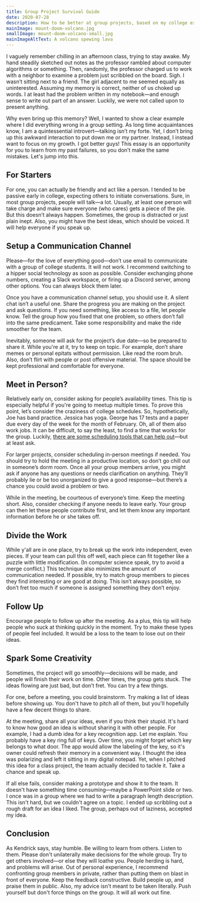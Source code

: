 ```yaml
---
title: Group Project Survival Guide
date: 2020-07-28
description: How to be better at group projects, based on my college experiences.
mainImage: mount-doom-volcano.jpg
smallImage: mount-doom-volcano-small.jpg
mainImageAltText: A volcano spewing lava
---
```


I vaguely remember chilling in an afternoon class, trying to stay awake. My hand steadily sketched out notes as the professor rambled about computer algorithms or something. Then, randomly, the professor charged us to work with a neighbor to examine a problem just scribbled on the board. Sigh. I wasn’t sitting next to a friend. The girl adjacent to me seemed equally as uninterested. Assuming my memory is correct, neither of us choked up words. I at least had the problem written in my notebook—and enough sense to write out part of an answer. Luckily, we were not called upon to present anything.

Why even bring up this memory? Well, I wanted to show a clear example where I did everything wrong in a group setting. As long time acquaintances know, I am a quintessential introvert—talking isn’t my forte. Yet, I don’t bring up this awkward interaction to put down me or my partner. Instead, I instead want to focus on my growth. I got better guys! This essay is an opportunity for you to learn from my past failures, so you don’t make the same mistakes. Let's jump into this.

## For Starters

For one, you can actually be friendly and act like a person. I tended to be passive early in college, expecting others to initiate conversations. Sure, in most group projects, people will talk—a lot. Usually, at least one person will take charge and make sure everyone (who cares) gets a piece of the pie. But this doesn’t always happen. Sometimes, the group is distracted or just plain inept. Also, you might have the best ideas, which should be voiced. It will help everyone if you speak up.

## Setup a Communication Channel

Please—for the love of everything good—don’t use email to communicate with a group of college students. It will not work. I recommend switching to a hipper social technology as soon as possible. Consider exchanging phone numbers, creating a Slack workspace, or firing up a Discord server, among other options. You can always block them later.

Once you have a communication channel setup, you should use it. A silent chat isn’t a useful one. Share the progress you are making on the project and ask questions. If you need something, like access to a file, let people know. Tell the group how you fixed that one problem, so others don’t fall into the same predicament. Take some responsibility and make the ride smoother for the team. 

Inevitably, someone will ask for the project’s due date—so be prepared to share it. While you're at it, try to keep on topic. For example, don’t share memes or personal epitats without permission. Like read the room bruh. Also, don’t flirt with people or post offensive material. The space should be kept professional and comfortable for everyone.

## Meet in Person?

Relatively early on, consider asking for people’s availability times. This tip is especially helpful if you're going to meetup multiple times. To prove this point, let’s consider the craziness of college schedules. So, hypothetically, Joe has band practice. Jessica has yoga. George has 17 tests and a paper due every day of the week for the month of February. Oh, all of them also work jobs. It can be difficult, to say the least, to find a time that works for the group. Luckily, [there are some scheduling tools that can help out](https://www.when2meet.com/)—but at least ask.

For larger projects, consider scheduling in-person meetings if needed. You should try to hold the meeting in a productive location, so don’t go chill out in someone’s dorm room. Once all your group members arrive, you might ask if anyone has any questions or needs clarification on anything. They’ll probably lie or be too unorganized to give a good response—but there’s a chance you could avoid a problem or two. 

While in the meeting, be courteous of everyone’s time. Keep the meeting short. Also, consider checking if anyone needs to leave early. Your group can then let these people contribute first, and let them know any important information before he or she takes off. 

## Divide the Work

While y'all are in one place, try to break up the work into independent, even pieces. If your team can pull this off well, each piece can fit together like a puzzle with little modification. (In computer science speak, try to avoid a merge conflict.) This technique also minimizes the amount of communication needed. If possible, try to match group members to pieces they find interesting or are good at doing. This isn’t always possible, so don’t fret too much if someone is assigned something they don’t enjoy.

## Follow Up

Encourage people to follow up after the meeting. As a plus, this tip will help people who suck at thinking quickly in the moment. Try to make these types of people feel included. It would be a loss to the team to lose out on their ideas.

## Spark Some Creativity

Sometimes, the project will go smoothly—decisions will be made, and people will finish their work on time. Other times, the group gets stuck. The ideas flowing are just bad, but don’t fret. You can try a few things.

For one, before a meeting, you could brainstorm. Try making a list of ideas before showing up. You don't have to pitch all of them, but you'll hopefully have a few decent things to share.

At the meeting, share all your ideas, even if you think their stupid. It's hard to know how good an idea is without sharing it with other people. For example, I had a dumb idea for a key recognition app. Let me explain. You probably have a key ring full of keys. Over time, you might forget which key belongs to what door. The app would allow the labeling of the key, so it's owner could refresh their memory in a convenient way. I thought the idea was polarizing and left it sitting in my digital notepad. Yet, when I pitched this idea for a class project, the team actually decided to tackle it. Take a chance and speak up.

If all else fails, consider making a prototype and show it to the team. It doesn't have something time consuming—maybe a PowerPoint slide or two. I once was in a group where we had to write a paragraph length description. This isn't hard, but we couldn't agree on a topic. I ended up scribbling out a rough draft for an idea I liked. The group, perhaps out of laziness, accepted my idea.

## Conclusion

As Kendrick says, stay humble. Be willing to learn from others. Listen to them. Please don't unilaterally make decisions for the whole group. Try to get others involved—or else they will loathe you. People herding is hard, and problems will arise. Out of personal experience, I recommend confronting group members in private, rather than putting them on blast in front of everyone. Keep the feedback constructive. Build people up, and praise them in public. Also, my advice isn't meant to be taken literally. Push yourself but don't force things on the group. It will all work out fine.
